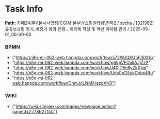 # Task Info

**Path:** 카페24(주)\본사사업장\[CG]MI본부\Y쇼핑센터팀\전략2 / sycha / [321982] 유튜브쇼핑 정기_비정기 회의 진행 _ 회의록 작성 및 액션 아이템 관리 / 2025-09-01_00-00-00

### BPMN
- ["https://n8n-mi-062-web.hanpda.com/workflow/a72WJQKObFISXfbx"
- "https://n8n-mi-062-web.hanpda.com/workflow/gSkpVFOqllAJjZzP"
- "https://n8n-mi-062-web.hanpda.com/workflow/J40jD5e8yZkXIiqj"
- "https://n8n-mi-062-web.hanpda.com/workflow/Uds0pD8ukCxbx48u"
- "https://n8n-mi-062-web.hanpda.com/workflow/DhmJdLNMiHezoXN0"]

### WIKI
- ["https://wiki.simplexi.com/pages/viewpage.action?pageId=2778627150"]

